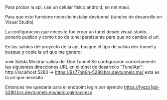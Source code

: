 Para probar la api, use un celular fisico android, en net maui.

Para que esto funcione necesite instalar devtunnel (túneles de desarrollo en Visual Studio)

La configuracion que necesite fue crear un tunel desde visual studio, ponerlo publico y como tipo de tunel persistente para que no cambie el url. 

En las salidas del proyecto de la api, busque el tipo de salida dev tunnel y busque y copie la url que me genero: 

===>    Salida
        Mostrar salida de: Dev Tunnel
        Se configuraron correctamente las siguientes direcciones URL en el túnel de desarrollo "TunelApi": 
             http://localhost:5280  -> https://9s77np9h-5280.brs.devtunnels.ms/ 
                                              esta es la url que necesito

Entonces me quedaria para el endpoint login por ejemplo  https://fvgzx1gd-5280.brs.devtunnels.ms/api/Login/acceso
